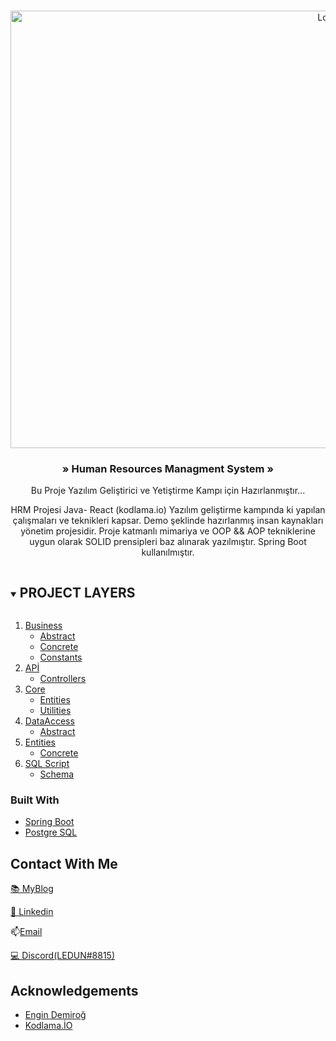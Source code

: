 <!-- PROJECT LOGO -->
<br />
<p align="center">
    <a href="https://github.com/github_username/repo_name">
        <img src="https://i.hizliresim.com/1yft7k.jpg" alt="Logo" width="1000" height="700">
    </a>

<bold><h3 align="center"> » Human Resources Managment System »</h3></bold>

<p align="center">
    Bu Proje Yazılım Geliştirici ve Yetiştirme Kampı için Hazırlanmıştır...
    <br />
    
</p>
</p>

<p align="center">
    HRM Projesi Java- React (kodlama.io) Yazılım geliştirme kampında ki yapılan çalışmaları ve teknikleri kapsar. Demo şeklinde hazırlanmış insan kaynakları yönetim projesidir. 
    Proje katmanlı mimariya ve OOP && AOP tekniklerine uygun olarak SOLID prensipleri baz alınarak yazılmıştır. Spring Boot kullanılmıştır.
    <br />
   
</p>
</p>





<!-- PROJECT LAYERS -->
<details open="open">
    <summary>
        <h2 style="display: inline-block">PROJECT LAYERS </h2>
    </summary>
    <ol>
        <li>
            <a href="#about-the-project">Business</a>
            <ul>
                <li><a href="https://github.com/TarikSogukpinar/HrmsProject/tree/master/src/main/java/hrmsproject/business/abstracts">Abstract</a></li>
                <li><a href="https://github.com/TarikSogukpinar/HrmsProject/tree/master/src/main/java/hrmsproject/business/concretes">Concrete</a></li>
                <li><a href="https://github.com/TarikSogukpinar/HrmsProject/tree/master/src/main/java/hrmsproject/business/constants">Constants</a></li>
            </ul>
        </li>
        <li>
            <a href="#about-the-project">APİ</a>
            <ul>
                <li><a href="https://github.com/TarikSogukpinar/HrmsProject/tree/master/src/main/java/hrmsproject/api/controllers">Controllers</a></li>
            </ul>
        </li>
        <li>
            <a href="#about-the-project">Core</a>
            <ul>
                <li><a href="https://github.com/TarikSogukpinar/HrmsProject/tree/master/src/main/java/hrmsproject/core/entities/concretes">Entities</a></li>
                <li><a href="https://github.com/TarikSogukpinar/HrmsProject/tree/master/src/main/java/hrmsproject/core/utilities">Utilities</a></li>
            </ul>
        </li>
        <li>
            <a href="#about-the-project">DataAccess</a>
            <ul>
                <li><a href="https://github.com/TarikSogukpinar/HrmsProject/tree/master/src/main/java/hrmsproject/dataAccess/abstracts">Abstract</a></li>
            </ul>
        </li>
        <li>
            <a href="#about-the-project">Entities</a>
            <ul>
                <li><a href="https://github.com/TarikSogukpinar/HrmsProject/tree/master/src/main/java/hrmsproject/entities/concretes">Concrete</a></li>
            </ul>
        </li>
        <li>
            <a href="#about-the-project">SQL Script</a>
            <ul>
                <li><a href="https://github.com/TarikSogukpinar/CarRentalDemo/blob/master/CarRental.sql">Schema</a></li>
            </ul>
        </li>
    </ol>
</details>



<!-- ABOUT THE PROJECT
## About The Project

[![Product Name Screen Shot][product-screenshot]](https://example.com)

Here's a blank template to get started:
**To avoid retyping too much info. Do a search and replace with your text editor for the following:**
`github_username`, `repo_name`, `twitter_handle`, `email`, `project_title`, `project_description` -->


### Built With

* [Spring Boot]()
* [Postgre SQL]()






<!-- CONTACT -->
## Contact With Me

[&#128218; MyBlog](https://tariksogukpinar.medium.com)

[&#128221; Linkedin](https://www.linkedin.com/in/tar%C4%B1k-so%C4%9Fukp%C4%B1nar-82a495206/)


&#128235;<a href = "mailto: ledunv@protonmail.com">Email</a>

[&#128187; Discord(LEDUN#8815)]()




<!-- ACKNOWLEDGEMENTS -->
## Acknowledgements

* [Engin Demiroğ]()
* [Kodlama.İO]()

